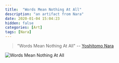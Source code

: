 ```yaml
---
title:  "Words Mean Nothing At All"
description: "an artifact from Nara"
date: 2020-01-04 15:04:23
hidden: false
categories: [Art]
tags: [Nara]
---
```


> "Words Mean Nothing At All" -- [Yoshitomo Nara](https://en.wikipedia.org/wiki/Yoshitomo_Nara)


![Words Mean Nothing At All]({{site.url}}/images/2020-01-04-words-mean-nothing-at-all/words-mean-nothing-at-all.jpg "Words Mean Nothing At All")
